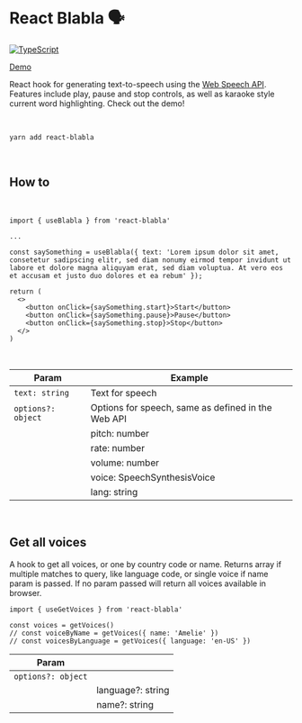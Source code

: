 # React Blabla 🗣

[![TypeScript](https://badges.frapsoft.com/typescript/code/typescript.svg?v=101)](https://github.com/ellerbrock/typescript-badges/)

[Demo](https://codesandbox.io/s/react-blabla-demo-ptnb3)


React hook for generating text-to-speech using the [Web Speech API](https://developer.mozilla.org/en-US/docs/Web/API/Web_Speech_API). Features include play, pause and stop controls, as well as karaoke style current word highlighting. Check out the demo!


<br>

```
yarn add react-blabla
```
<br>

## How to
<br>

```
import { useBlabla } from 'react-blabla'

...

const saySomething = useBlabla({ text: 'Lorem ipsum dolor sit amet, consetetur sadipscing elitr, sed diam nonumy eirmod tempor invidunt ut labore et dolore magna aliquyam erat, sed diam voluptua. At vero eos et accusam et justo duo dolores et ea rebum' });

return (
  <>
    <button onClick={saySomething.start}>Start</button>
    <button onClick={saySomething.pause}>Pause</button>
    <button onClick={saySomething.stop}>Stop</button>
  </>
)
```

<br>

| Param         | Example |
| ------------- | ------------- |
|`text: string`| Text for speech |
|`options?: object`| Options for speech, same as defined in the Web API | 
||pitch: number||
||rate: number||
||volume: number||
||voice: SpeechSynthesisVoice||
||lang: string||

<br>

## Get all voices

A hook to get all voices, or one by country code or name. Returns array if multiple matches to query, like language code, or single voice if name param is passed. If no param passed will return all voices available in browser.

```
import { useGetVoices } from 'react-blabla'

const voices = getVoices() 
// const voiceByName = getVoices({ name: 'Amelie' })
// const voicesByLanguage = getVoices({ language: 'en-US' })
```

| Param         |  |
| ------------- | ------------- |
|`options?: object`||
||language?: string|
||name?: string|
